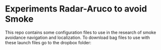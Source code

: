 # Experiments Radar-Aruco to avoid Smoke

This repo contains some configuration files to use in the research of smoke avoidance navigation and localization.
To download bag files to use with these launch files go to the dropbox folder:


